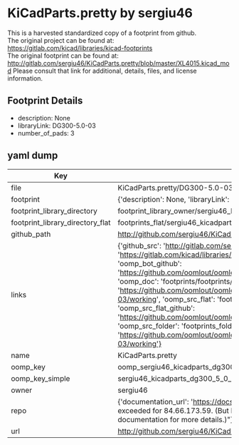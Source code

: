# KiCadParts.pretty by sergiu46  
This is a harvested standardized copy of a footprint from github.  
The original project can be found at:  
https://gitlab.com/kicad/libraries/kicad-footprints  
The original footprint can be found at:
http://gitlab.com/sergiu46/KiCadParts.pretty/blob/master/XL4015.kicad_mod
Please consult that link for additional, details, files, and license information.  
## Footprint Details
* description: None  
* libraryLink: DG300-5.0-03  
* number_of_pads: 3  
## yaml dump  
| Key | Value |  
| --- | --- |  
| file | KiCadParts.pretty/DG300-5.0-03.kicad_mod |  
| footprint | {'description': None, 'libraryLink': 'DG300-5.0-03', 'number_of_pads': 3} |  
| footprint_library_directory | footprint_library_owner/sergiu46_KiCadParts.pretty |  
| footprint_library_directory_flat | footprints_flat/sergiu46_kicadparts_dg300_5_0_03/working |  
| github_path | http://github.com/sergiu46/KiCadParts.pretty/blob/master/DG300-5.0-03.kicad_mod |  
| links | {'github_src': 'http://gitlab.com/sergiu46/KiCadParts.pretty/blob/master/XL4015.kicad_mod', 'github_src_repo': 'https://gitlab.com/kicad/libraries/kicad-footprints', 'oomp_bot': 'footprints/sergiu46_kicadparts_dg300_5_0_03/working', 'oomp_bot_github': 'https://github.com/oomlout/oomlout_oomp_footprint_bot/tree/main/footprints/sergiu46_kicadparts_dg300_5_0_03/working', 'oomp_doc': 'footprints/footprints/sergiu46/KiCadParts/DG300-5.0-03/working/', 'oomp_doc_github': 'https://github.com/oomlout/oomlout_oomp_footprint_doc/tree/main/footprints/footprints/sergiu46/KiCadParts/DG300-5.0-03/working', 'oomp_src_flat': 'footprints_flat/footprints_flat/sergiu46_kicadparts_dg300_5_0_03/working', 'oomp_src_flat_github': 'https://github.com/oomlout/oomlout_oomp_footprint_src/tree/main/footprints_flat/sergiu46_kicadparts_dg300_5_0_03/working', 'oomp_src_folder': 'footprints_folder/footprints_folder/sergiu46/KiCadParts/DG300-5.0-03/working', 'oomp_src_folder_github': 'https://github.com/oomlout/oomlout_oomp_footprint_src/tree/main/footprints_folder/sergiu46/KiCadParts/DG300-5.0-03/working'} |  
| name | KiCadParts.pretty |  
| oomp_key | oomp_sergiu46_kicadparts_dg300_5_0_03 |  
| oomp_key_simple | sergiu46_kicadparts_dg300_5_0_03 |  
| owner | sergiu46 |  
| repo | {'documentation_url': 'https://docs.github.com/rest/overview/resources-in-the-rest-api#rate-limiting', 'message': "API rate limit exceeded for 84.66.173.59. (But here's the good news: Authenticated requests get a higher rate limit. Check out the documentation for more details.)"} |  
| url | http://github.com/sergiu46/KiCadParts.pretty |  

